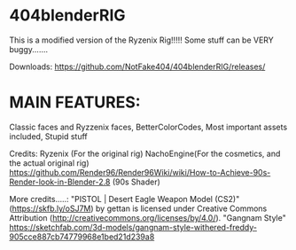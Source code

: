 # 404blenderRIG
This is a modified version of the Ryzenix Rig!!!!!
Some stuff can be VERY buggy.......

Downloads: https://github.com/NotFake404/404blenderRIG/releases/

# MAIN FEATURES:
Classic faces and Ryzzenix faces,
BetterColorCodes,
Most important assets included,
Stupid stuff




Credits:
Ryzenix (For the original rig)
NachoEngine(For the cosmetics, and the actual original rig)
https://github.com/Render96/Render96Wiki/wiki/How-to-Achieve-90s-Render-look-in-Blender-2.8 (90s Shader)

More credits.....:
"PISTOL | Desert Eagle Weapon Model (CS2)" (https://skfb.ly/oSJ7M) by gettan is licensed under Creative Commons Attribution (http://creativecommons.org/licenses/by/4.0/).
"Gangnam Style"  https://sketchfab.com/3d-models/gangnam-style-withered-freddy-905cce887cb74779968e1bed21d239a8
